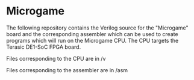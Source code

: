 # Microgame

The following repository contains the Verilog source for the "Microgame" board and the corresponding assembler which can be used to create programs which will run on the Microgame CPU. The CPU targets the Terasic DE1-SoC FPGA board.

Files corresponding to the CPU are in /v

Files corresponding to the assembler are in /asm
